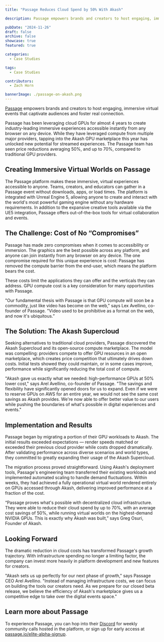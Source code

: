```yaml
---
title: "Passage Reduces Cloud Spend by 50% With Akash"

description: Passage empowers brands and creators to host engaging, immersive virtual events that captivate audiences and foster real connection.

pubDate: "2024-11-26"
draft: false
archive: false
showcase: true
featured: true

categories:
  - Case Studies

tags:
  - Case Studies

contributors:
  - Zach Horn

bannerImage: ./passage-on-akash.png
---
```


[Passage](https://www.passage.io/) empowers brands and creators to host engaging, immersive virtual events that captivate audiences and foster real connection. 

Passage has been leveraging cloud GPUs for almost 4 years to create industry-leading immersive experiences accessible instantly from any browser on any device. While they have leveraged compute from multiple major providers, tapping into the Akash GPU marketplace this year has unlocked new potential for streamed experiences. The Passage team has seen price reductions averaging 50%, and up to 70%, compared to traditional GPU providers.

## Creating Immersive Virtual Worlds on Passage
The Passage platform makes these immersive, virtual experiences accessible to anyone. Teams, creators, and educators can gather in a Passage event without downloads, apps, or load times. The platform is integrated with Unreal Engine 5, allowing anyone to create and interact with the world's most powerful gaming engine without any hardware requirements. In addition to the expansive creative tools available via the UE5 integration, Passage offers out-of-the-box tools for virtual collaboration and events.

## The Challenge: Cost of No “Compromises”
Passage has made zero compromises when it comes to accessibility or immersion. The graphics are the best possible across any platform, and anyone can join instantly from any browser on any device. The one compromise required for this unique experience is cost: Passage has removed the compute barrier from the end-user, which means the platform bears the cost.

These costs limit the applications they can offer and the verticals they can address. GPU compute cost is a key consideration for many opportunities with Passage.

"Our fundamental thesis with Passage is that GPU compute will soon be a commodity, just like video has become on the web," says Lex Avellino, co-founder of Passage. "Video used to be prohibitive as a format on the web, and now it's ubiquitous.”

## The Solution: The Akash Supercloud
Seeking alternatives to traditional cloud providers, Passage discovered the Akash Supercloud and its open-source compute marketplace. The model was compelling: providers compete to offer GPU resources in an open marketplace, which creates price competition that ultimately drives down costs. Initial tests showed they could maintain, or in some cases improve, performance while significantly reducing the total cost of compute.

"Akash gave us exactly what we needed: high-performance GPUs at 50% lower cost," says Arel Avellino, co-founder of Passage. "The savings and flexibility have significantly opened doors for us to expand. Even if we were to reserve GPUs on AWS for an entire year, we would not see the same cost savings as Akash provides. We're now able to offer better value to our users while pushing the boundaries of what's possible in digital experiences and events."

## Implementation and Results
Passage began by migrating a portion of their GPU workloads to Akash. The initial results exceeded expectations — render speeds matched or exceeded their previous cloud provider while costs dropped dramatically. After validating performance across diverse scenarios and world types, they committed to greatly expanding their usage of the Akash Supercloud.

The migration process proved straightforward. Using Akash's deployment tools, Passage's engineering team transferred their existing workloads and implemented automated scaling to handle demand fluctuations. Within weeks, they had achieved a fully operational virtual world rendered entirely on GPUs accessed through Akash, delivering improved performance at a fraction of the cost.

“Passage proves what's possible with decentralized cloud infrastructure. They were able to reduce their cloud spend by up to 70%, with an average cost savings of 50%, while running virtual worlds on the highest-demand NVIDIA GPUs. This is exactly why Akash was built,” says Greg Osuri, Founder of Akash.

## Looking Forward
The dramatic reduction in cloud costs has transformed Passage's growth trajectory. With infrastructure spending no longer a limiting factor, the company can invest more heavily in platform development and new features for creators.

"Akash sets us up perfectly for our next phase of growth," says Passage CEO Arel Avellino. "Instead of managing infrastructure costs, we can focus on building the tools our creators need. As we prepare for our closed beta release, we believe the efficiency of Akash's marketplace gives us a competitive edge to take over the digital events space."

## Learn more about Passage
To experience Passage, you can hop into their [Discord](https://discord.gg/passage) for weekly community calls hosted in the platform, or sign up for early access at [passage.io/elite-alpha-signup](https://www.passage.io/post/elite-alpha-launch).